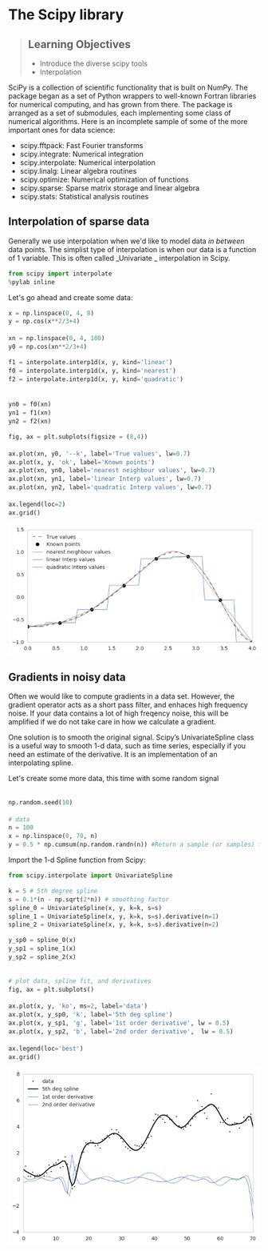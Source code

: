 # The Scipy library

> ## Learning Objectives
> *  Introduce the diverse scipy tools
> * Interpolation


SciPy is a collection of scientific functionality that is built on NumPy. The package began as a set of Python wrappers to well-known Fortran libraries for numerical computing, and has grown from there. The package is arranged as a set of submodules, each implementing some class of numerical algorithms. Here is an incomplete sample of some of the more important ones for data science:

* scipy.fftpack: Fast Fourier transforms
* scipy.integrate: Numerical integration
* scipy.interpolate: Numerical interpolation
* scipy.linalg: Linear algebra routines
* scipy.optimize: Numerical optimization of functions
* scipy.sparse: Sparse matrix storage and linear algebra
* scipy.stats: Statistical analysis routines

## Interpolation of sparse data

Generally we use interpolation when we'd like to model data _in between_ data points. The simplist type of interpolation is when our data is a function of 1 variable. This is often called _Univariate _ interpolation in Scipy. 

```python
from scipy import interpolate
%pylab inline

```

Let's go ahead and create some data:

```python
x = np.linspace(0, 4, 8)
y = np.cos(x**2/3+4)

xn = np.linspace(0, 4, 100)
y0 = np.cos(xn**2/3+4)
```

```python
f1 = interpolate.interp1d(x, y, kind='linear')
f0 = interpolate.interp1d(x, y, kind='nearest')
f2 = interpolate.interp1d(x, y, kind='quadratic')


yn0 = f0(xn)
yn1 = f1(xn)
yn2 = f2(xn)
```

```python
fig, ax = plt.subplots(figsize = (8,4))

ax.plot(xn, y0, '--k', label='True values', lw=0.7)
ax.plot(x, y, 'ok', label='Known points')
ax.plot(xn, yn0, label='nearest neighbour values', lw=0.7)
ax.plot(xn, yn1, label='linear Interp values', lw=0.7)
ax.plot(xn, yn2, label='quadratic Interp values', lw=0.7)

ax.legend(loc=2)
ax.grid()
```

![Interpolation](../fig/interp.png)


## Gradients in noisy data

Often we would like to compute gradients in a data set. However, the gradient operator acts as a short pass filter, and enhaces high frequency noise. If your data contains a lot of high freqency noise, this will be amplified if we do not take care in how we calculate a gradient. 

One solution is to smooth the original signal. Scipy’s UnivariateSpline class is a useful way to smooth 1-d data, such as time series, especially if you need an estimate of the derivative. It is an implementation of an interpolating spline. 

Let's create some more data, this time with some random signal

```python

np.random.seed(10)

# data
n = 100
x = np.linspace(0, 70, n)
y = 0.5 * np.cumsum(np.random.randn(n)) #Return a sample (or samples) from the "standard normal" distribution.
```

Import the 1-d Spline function from Scipy:

```python
from scipy.interpolate import UnivariateSpline
```

```python
k = 5 # 5th degree spline
s = 0.1*(n - np.sqrt(2*n)) # smoothing factor
spline_0 = UnivariateSpline(x, y, k=k, s=s)
spline_1 = UnivariateSpline(x, y, k=k, s=s).derivative(n=1)
spline_2 = UnivariateSpline(x, y, k=k, s=s).derivative(n=2)
```

```python
y_sp0 = spline_0(x)
y_sp1 = spline_1(x)
y_sp2 = spline_2(x)
```



```python

# plot data, spline fit, and derivatives
fig, ax = plt.subplots()

ax.plot(x, y, 'ko', ms=2, label='data')
ax.plot(x, y_sp0, 'k', label='5th deg spline')
ax.plot(x, y_sp1, 'g', label='1st order derivative', lw = 0.5)
ax.plot(x, y_sp2, 'b', label='2nd order derivative',  lw = 0.5)

ax.legend(loc='best')
ax.grid()
```

![Spline](../fig/grad_noisy.png)
